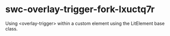 # swc-overlay-trigger-fork-lxuctq7r
Using &lt;overlay-trigger> within a custom element using the LitElement base class.
